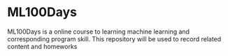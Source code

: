 # ML100Days
ML100Days is a online course to learning machine learning and corresponding program skill. This repository will be used to record related content and homeworks
